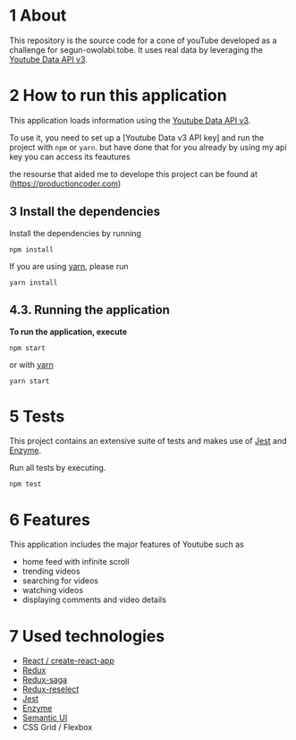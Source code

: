# 1 About
This repository is the source code for a cone of youTube developed as a challenge for segun-owolabi.tobe.
It uses real data by leveraging the [Youtube Data API v3](https://developers.google.com/youtube/v3/docs/).

# 2 How to run this application
This application loads information using the [Youtube Data API v3](https://developers.google.com/youtube/v3/docs/).

To use it, you need to set up a [Youtube Data v3 API key]
and run the project with `npm` or `yarn`.
but have done that for you already 
by using my api key you can access its feautures 

the resourse that aided me to develope this project can be found at (https://productioncoder.com)

## 3 Install the dependencies
Install the dependencies by running
```
npm install
```

If you are using [yarn](https://yarnpkg.com/lang/en/), please run
```
yarn install
```
## 4.3. Running the application
**To run the application, execute**
```
npm start
```
or with [yarn](https://yarnpkg.com/lang/en/)
```
yarn start
```

# 5 Tests
This project contains an extensive suite of tests and makes use of [Jest](https://jestjs.io/) and [Enzyme](https://github.com/airbnb/enzyme).

Run all tests by executing.

```
npm test
```



# 6 Features
This application includes the major features of Youtube such as
* home feed with infinite scroll
* trending videos
* searching for videos
* watching videos
* displaying comments and video details

# 7 Used technologies
* [React / create-react-app](https://github.com/facebook/create-react-app)
* [Redux](https://redux.js.org/)
* [Redux-saga](https://redux-saga.js.org/)
* [Redux-reselect](https://github.com/reduxjs/reselect)
* [Jest](https://jestjs.io/)
* [Enzyme](https://airbnb.io/enzyme/)
* [Semantic UI](https://react.semantic-ui.com/)
* CSS Grid / Flexbox

